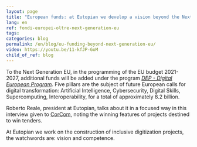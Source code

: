 ```yaml
---
layout: page
title: "European funds: at Eutopian we develop a vision beyond the Next Generation EU"
lang: en
ref: fondi-europei-oltre-next-generation-eu
tags:
categories: blog
permalink: /en/blog/eu-funding-beyond-next-generation-eu/
video: https://youtu.be/11-kfJP-GoM
child_of_ref: blog
---
```


To the Next Generation EU, in the programming of the EU budget 2021-2027, additional funds will be added under the program [*DEP - Digital European Program*](https://ec.europa.eu/digital-single-market/en/news/digital-europe-programme-proposed-eu82-billion-funding-2021-2027). Five pillars are the subject of future European calls for digital transformation: Artificial Intelligence, Cybersecurity, Digital Skills, Supercomputing, Interoperability, for a total of approximately 8.2 billion.

Roberto Reale, president at Eutopian, talks about it in a focused way in this interview given to [CorCom](https://www.corrierecomunicazioni.it/la-videointervista/reale-eutopian-recovery-fund-chance-imperdibile-di-rilancio-ma-allitalia-servono-competenze/), noting the winning features of projects destined to win tenders.

At Eutopian we work on the construction of inclusive digitization projects, the watchwords are: vision and competence.
